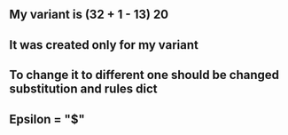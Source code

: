 ## My variant is (32 + 1 - 13) 20
## It was created only for my variant
## To change it to different one should be changed substitution and rules dict
## Epsilon = "$"
